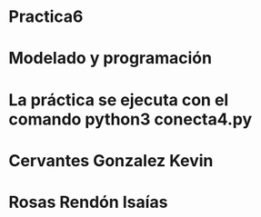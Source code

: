# Practica6
# Modelado y programación 
# La práctica se ejecuta con el comando python3 conecta4.py
# Cervantes Gonzalez Kevin 
# Rosas Rendón Isaías 
